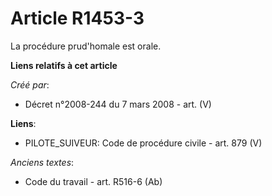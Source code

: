 # Article R1453-3

La procédure prud'homale est orale.

**Liens relatifs à cet article**

_Créé par_:

  - Décret n°2008-244 du 7 mars 2008 - art. (V)

**Liens**:

  - PILOTE_SUIVEUR: Code de procédure civile - art. 879 (V)

_Anciens textes_:

  - Code du travail - art. R516-6 (Ab)
